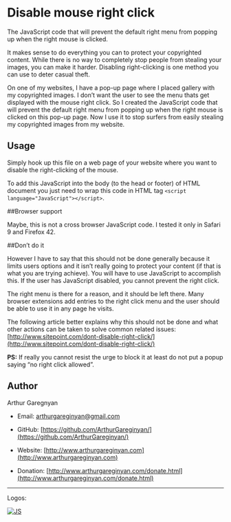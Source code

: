 # Disable mouse right click

The JavaScript code that will prevent the default right menu from popping up when the right mouse is clicked.

It makes sense to do everything you can to protect your copyrighted content. While there is no way to completely stop people from stealing your images, you can make it harder. Disabling right-clicking is one method you can use to deter casual theft.

On one of my websites, I have a pop-up page where I placed gallery with my copyrighted images. I don’t want the user to see the menu thats get displayed with the mouse right click. So I created the JavaScript code that will prevent the default right menu from popping up when the right mouse is clicked on this pop-up page. Now I use it to stop surfers from easily stealing my copyrighted images from my website.


## Usage

Simply hook up this file on a web page of your website where you want to disable the right-clicking of the mouse.

To add this JavaScript into the body (to the head or footer) of HTML document you just need to wrap this code in HTML tag `<script language="JavaScript"></script>`.


##Browser support

Maybe, this is not a cross browser JavaScript code. I tested it only in Safari 9 and Firefox 42.


##Don’t do it

However I have to say that this should not be done generally because it limits users options and it isn’t really going to protect your content (if that is what you are trying achieve). You will have to use JavaScript to accomplish this. If the user has JavaScript disabled, you cannot prevent the right click.

The right menu is there for a reason, and it should be left there. Many browser extensions add entries to the right click menu and the user should be able to use it in any page he visits.

The following article better explains why this should not be done and what other actions can be taken to solve common related issues: [http://www.sitepoint.com/dont-disable-right-click/](http://www.sitepoint.com/dont-disable-right-click/)

**PS:** If really you cannot resist the urge to block it at least do not put a popup saying “no right click allowed”.


## Author

Arthur Garegnyan

* Email: arthurgareginyan@gmail.com

* GitHub: [https://github.com/ArthurGareginyan/](https://github.com/ArthurGareginyan/)

* Website: [http://www.arthurgareginyan.com](http://www.arthurgareginyan.com)

* Donation: [http://www.arthurgareginyan.com/donate.html](http://www.arthurgareginyan.com/donate.html)

---
Logos:

[![JS](https://dl.dropboxusercontent.com/s/zumy31fjzyj4p6z/JavaScript.png)]()
